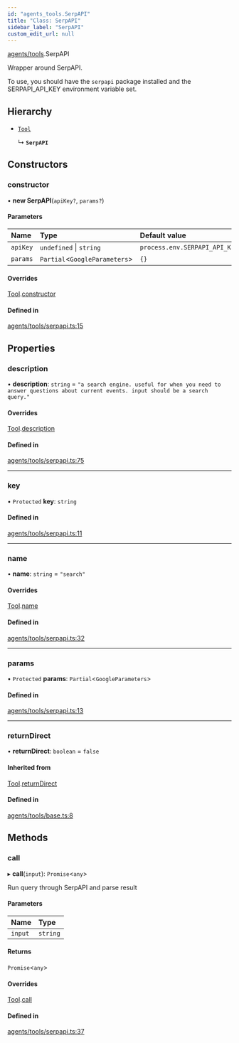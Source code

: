 ```yaml
---
id: "agents_tools.SerpAPI"
title: "Class: SerpAPI"
sidebar_label: "SerpAPI"
custom_edit_url: null
---
```


[agents/tools](../modules/agents_tools.md).SerpAPI

Wrapper around SerpAPI.

To use, you should have the `serpapi` package installed and the SERPAPI_API_KEY environment variable set.

## Hierarchy

- [`Tool`](agents.Tool.md)

  ↳ **`SerpAPI`**

## Constructors

### constructor

• **new SerpAPI**(`apiKey?`, `params?`)

#### Parameters

| Name | Type | Default value |
| :------ | :------ | :------ |
| `apiKey` | `undefined` \| `string` | `process.env.SERPAPI_API_KEY` |
| `params` | `Partial`<`GoogleParameters`\> | `{}` |

#### Overrides

[Tool](agents.Tool.md).[constructor](agents.Tool.md#constructor)

#### Defined in

[agents/tools/serpapi.ts:15](https://github.com/hwchase17/langchainjs/blob/46f8b74/langchain/agents/tools/serpapi.ts#L15)

## Properties

### description

• **description**: `string` = `"a search engine. useful for when you need to answer questions about current events. input should be a search query."`

#### Overrides

[Tool](agents.Tool.md).[description](agents.Tool.md#description)

#### Defined in

[agents/tools/serpapi.ts:75](https://github.com/hwchase17/langchainjs/blob/46f8b74/langchain/agents/tools/serpapi.ts#L75)

___

### key

• `Protected` **key**: `string`

#### Defined in

[agents/tools/serpapi.ts:11](https://github.com/hwchase17/langchainjs/blob/46f8b74/langchain/agents/tools/serpapi.ts#L11)

___

### name

• **name**: `string` = `"search"`

#### Overrides

[Tool](agents.Tool.md).[name](agents.Tool.md#name)

#### Defined in

[agents/tools/serpapi.ts:32](https://github.com/hwchase17/langchainjs/blob/46f8b74/langchain/agents/tools/serpapi.ts#L32)

___

### params

• `Protected` **params**: `Partial`<`GoogleParameters`\>

#### Defined in

[agents/tools/serpapi.ts:13](https://github.com/hwchase17/langchainjs/blob/46f8b74/langchain/agents/tools/serpapi.ts#L13)

___

### returnDirect

• **returnDirect**: `boolean` = `false`

#### Inherited from

[Tool](agents.Tool.md).[returnDirect](agents.Tool.md#returndirect)

#### Defined in

[agents/tools/base.ts:8](https://github.com/hwchase17/langchainjs/blob/46f8b74/langchain/agents/tools/base.ts#L8)

## Methods

### call

▸ **call**(`input`): `Promise`<`any`\>

Run query through SerpAPI and parse result

#### Parameters

| Name | Type |
| :------ | :------ |
| `input` | `string` |

#### Returns

`Promise`<`any`\>

#### Overrides

[Tool](agents.Tool.md).[call](agents.Tool.md#call)

#### Defined in

[agents/tools/serpapi.ts:37](https://github.com/hwchase17/langchainjs/blob/46f8b74/langchain/agents/tools/serpapi.ts#L37)
